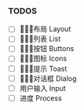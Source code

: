 <!--
  关于项目具体组件的开发思路
  在方便开发者预览效果和后期组件引用之前权衡了下，目标先以预览为主，打磨好思路和组件后，再具体去提取、封装，以供广泛使用。
  组件分为静态组件和动态组件，并不严格较真区分。
  静态组件包含类布局，列表展示，按钮，图标，等；
  动态组件包含类输入，滑动，文件操作，版权链接，进度条，弹窗、对话框，提示，选择器，tab切换，等；
 -->

### TODOS
- [ ] 布局 Layout
- [ ] 列表 List
- [ ] 按钮 Buttons
- [ ] 图标 Icons
- [ ] 提示 Toast
- [ ] 对话框 Dialog
- [ ] 用户输入 Input
- [ ] 进度 Process
